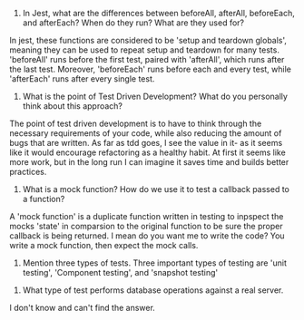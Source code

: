 <!-- Answers to the Short Answer Essay Questions go here -->

1.  In Jest, what are the differences between beforeAll, afterAll, beforeEach, and afterEach? When do they run? What are they used for?

In jest, these functions are considered to be 'setup and teardown globals', meaning they can be used to repeat setup and teardown for many tests. 'beforeAll' runs before the first test, paired with 'afterAll', which runs after the last test. Moreover, 'beforeEach' runs before each and every test, while 'afterEach' runs after every single test.

1.  What is the point of Test Driven Development? What do you personally think about this approach?

The point of test driven development is to have to think through the necessary requirements of your code, while also reducing the amount of bugs that are written. As far as tdd goes, I see the value in it- as it seems like it would encourage refactoring as a healthy habit. At first it seems like more work, but in the long run I can imagine it saves time and builds better practices.

1.  What is a mock function? How do we use it to test a callback passed to a function?

A 'mock function' is a duplicate function written in testing to inpspect the mocks 'state' in comparsion to the original function to be sure the proper callback is being returned. I mean do you want me to write the code? You write a mock function, then expect the mock calls.

1.  Mention three types of tests.
    Three important types of testing are 'unit testing', 'Component testing', and 'snapshot testing'

1)  What type of test performs database operations against a real server.

I don't know and can't find the answer.
